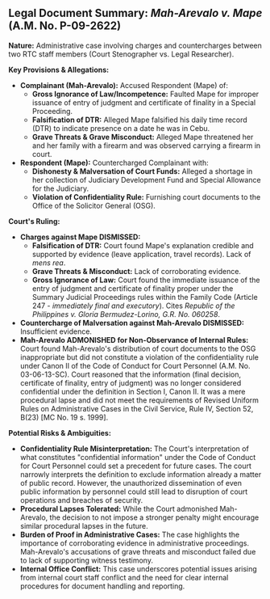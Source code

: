 ## Legal Document Summary: *Mah-Arevalo v. Mape* (A.M. No. P-09-2622)

**Nature:** Administrative case involving charges and countercharges between two RTC staff members (Court Stenographer vs. Legal Researcher).

**Key Provisions & Allegations:**

*   **Complainant (Mah-Arevalo):** Accused Respondent (Mape) of:
    *   **Gross Ignorance of Law/Incompetence:** Faulted Mape for improper issuance of entry of judgment and certificate of finality in a Special Proceeding.
    *   **Falsification of DTR:** Alleged Mape falsified his daily time record (DTR) to indicate presence on a date he was in Cebu.
    *   **Grave Threats & Grave Misconduct:** Alleged Mape threatened her and her family with a firearm and was observed carrying a firearm in court.
*   **Respondent (Mape):** Countercharged Complainant with:
    *   **Dishonesty & Malversation of Court Funds:** Alleged a shortage in her collection of Judiciary Development Fund and Special Allowance for the Judiciary.
    *   **Violation of Confidentiality Rule:** Furnishing court documents to the Office of the Solicitor General (OSG).

**Court's Ruling:**

*   **Charges against Mape DISMISSED:**
    *   **Falsification of DTR:** Court found Mape's explanation credible and supported by evidence (leave application, travel records). Lack of *mens rea*.
    *   **Grave Threats & Misconduct:** Lack of corroborating evidence.
    *   **Gross Ignorance of Law:** Court found the immediate issuance of the entry of judgment and certificate of finality proper under the Summary Judicial Proceedings rules within the Family Code (Article 247 - *immediately final and executory*). Cites *Republic of the Philippines v. Gloria Bermudez-Lorino, G.R. No. 060258*.
*   **Countercharge of Malversation against Mah-Arevalo DISMISSED:** Insufficient evidence.
*   **Mah-Arevalo ADMONISHED for Non-Observance of Internal Rules:** Court found Mah-Arevalo's distribution of court documents to the OSG inappropriate but did not constitute a violation of the confidentiality rule under Canon II of the Code of Conduct for Court Personnel (A.M. No. 03-06-13-SC). Court reasoned that the information (final decision, certificate of finality, entry of judgment) was no longer considered confidential under the definition in Section I, Canon II. It was a mere procedural lapse and did not meet the requirements of Revised Uniform Rules on Administrative Cases in the Civil Service, Rule IV, Section 52, B(23) [MC No. 19 s. 1999].

**Potential Risks & Ambiguities:**

*   **Confidentiality Rule Misinterpretation:** The Court's interpretation of what constitutes "confidential information" under the Code of Conduct for Court Personnel could set a precedent for future cases. The court narrowly interprets the definition to exclude information already a matter of public record. However, the unauthorized dissemination of even public information by personnel could still lead to disruption of court operations and breaches of security.
*   **Procedural Lapses Tolerated:** While the Court admonished Mah-Arevalo, the decision to not impose a stronger penalty might encourage similar procedural lapses in the future.
*   **Burden of Proof in Administrative Cases:** The case highlights the importance of corroborating evidence in administrative proceedings. Mah-Arevalo's accusations of grave threats and misconduct failed due to lack of supporting witness testimony.
*   **Internal Office Conflict:** This case underscores potential issues arising from internal court staff conflict and the need for clear internal procedures for document handling and reporting.
